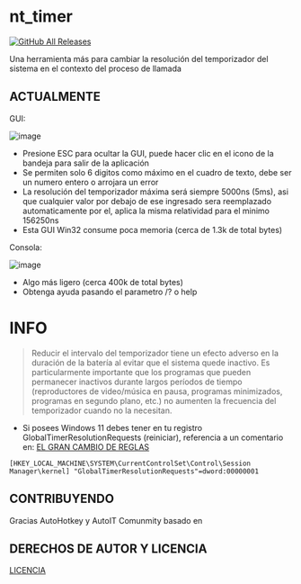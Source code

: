 # nt_timer
[![GitHub All Releases](https://img.shields.io/github/downloads/LuSlower/nt_timer/total.svg)](https://github.com/LuSlower/nt_timer/releases)

Una herramienta más para cambiar la resolución del temporizador del sistema en el contexto del proceso de llamada

## ACTUALMENTE
GUI:

![image](https://github.com/LuSlower/SetTimerRes/assets/148411728/4f7777b6-d847-45ea-8cb3-f27156d6acbf)


* Presione ESC para ocultar la GUI, puede hacer clic en el icono de la bandeja para salir de la aplicación
* Se permiten solo 6 digitos como máximo en el cuadro de texto, debe ser un numero entero o arrojara un error
* La resolución del temporizador máxima será siempre 5000ns (5ms), asi que cualquier valor por debajo de ese ingresado sera reemplazado automaticamente por el, 
aplica la misma relatividad para el minimo 156250ns
* Esta GUI Win32 consume poca memoria (cerca de 1.3k de total bytes)

Consola:

![image](https://github.com/LuSlower/nt_timer/assets/148411728/f54c955b-2708-42f6-9ca1-d05a1409e747)

* Algo más ligero (cerca 400k de total bytes)
* Obtenga ayuda pasando el parametro /? o help

# INFO
> Reducir el intervalo del temporizador tiene un efecto adverso en la duración de la batería al evitar que el sistema quede inactivo. Es particularmente importante que los programas que pueden permanecer inactivos durante largos períodos de tiempo (reproductores de video/música en pausa, programas minimizados, programas en segundo plano, etc.) no aumenten la frecuencia del temporizador cuando no la necesitan.

* Si posees Windows 11 debes tener en tu registro GlobalTimerResolutionRequests (reiniciar), referencia a un comentario en: [EL GRAN CAMBIO DE REGLAS](https://randomascii.wordpress.com/2020/10/04/windows-timer-resolution-the-great-rule-change/)

```[HKEY_LOCAL_MACHINE\SYSTEM\CurrentControlSet\Control\Session Manager\kernel] "GlobalTimerResolutionRequests"=dword:00000001```

## CONTRIBUYENDO
Gracias AutoHotkey y AutoIT Comunmity
basado en

## DERECHOS DE AUTOR Y LICENCIA
[LICENCIA](LICENSE)
